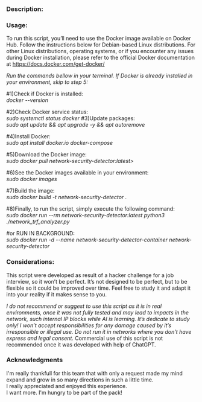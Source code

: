 <h3>Description:</h3>


<h3>Usage:</h3>

To run this script, you’ll need to use the Docker image available on Docker Hub. Follow the instructions below for Debian-based Linux distributions. For other Linux distributions, operating systems, or if you encounter any issues during Docker installation, please refer to the official Docker documentation at https://docs.docker.com/get-docker/

*Run the commands bellow in your terminal. If Docker is already installed in your environment, skip to step 5:*

#1)Check if Docker is installed:<br> 
*docker --version*

#2)Check Docker service status:<br> 
*sudo systemctl status docker*
#3)Update packages:<br> 
*sudo apt update && apt upgrade -y && apt autoremove*

#4)Install Docker:<br> 
*sudo apt install docker.io docker-compose*

#5)Download the Docker image:<br>
*sudo docker pull network-security-detector:latest>*

#6)See the Docker images available in your environment:<br> 
*sudo docker images*

#7)Build the image:<br>
*sudo docker build -t network-security-detector .*

#8)Finally, to run the script, simply execute the following command:<br>
*sudo docker run --rm network-security-detector:latest python3 ./network_trf_analyzer.py*


#or RUN IN BACKGROUND:<br>
*sudo docker run -d --name network-security-detector-container network-security-detector*


<h3>Considerations:</h3>

This script were developed as result of a hacker challenge for a job interview, so it won’t be perfect. It’s not designed to be perfect, but to be flexible so it could be improved over time.
Feel free to study it and adapt it into your reality if it makes sense to you.

*I do not recommend or suggest to use this script as it is in real environments, once it was not fully tested and may lead to impacts in the network, such internal IP blocks while AI is learning.*
*It’s dedicate to study only! I won’t accept responsibilities for any damage caused  by it’s irresponsible or illegal use.*
*Do not run it in networks where you don’t have express and legal consent.*
Commercial use of this script is not recommended once it was developed with help of ChatGPT.

<h3>Acknowledgments</h3>
I'm really thankfull for this team that with only a request made my mind expand and grow in so many directions in such a little time.<br> 
I really appreciated and enjoyed this experience.<br> 
I want more. I'm hungry to be part of the pack!

